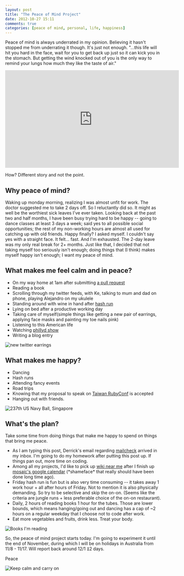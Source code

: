 ```yaml
---
layout: post
title: "The Peace of Mind Project"
date: 2012-10-27 15:11
comments: true
categories: [peace of mind, personal, life, happiness]
---
```

Peace of mind is always underrated in my opinion. Believing it hasn't stopped me from underrating it though. It's just not enough. "...this life will hit you hard in the face, wait for you to get back up just so it can kick you in the stomach. But getting the wind knocked out of you is the only way to remind your lungs how much they like the taste of air."

<iframe src="http://embed.ted.com/talks/sarah_kay_if_i_should_have_a_daughter.html" width="560" height="315" frameborder="0" scrolling="no" webkitAllowFullScreen mozallowfullscreen allowFullScreen></iframe>

How? Different story and not the point.

## Why peace of mind?
Waking up monday morning, realizing I was almost unfit for work. The doctor suggested me to take 2 days off. So I reluctantly did so. It might as well be the worthiest sick leaves I've ever taken. Looking back at the past two and half months, I have been busy trying hard to be happy -- going to dance classes at least 3 days a week; said yes to all possible social opportunities; the rest of my non-working hours are almost all used for catching up with old friends. Happy finally? I asked myself. I couldn't say yes with a straight face. It felt... fast. And I'm exhausted. The 2-day leave was my only real break for 2+ months. Just like that, I decided that not taking myself too seriously isn't enough; doing things that (I think) makes myself happy isn't enough; I want my peace of mind.

## What makes me feel calm and in peace?

*   On my way home at 1am after submitting [a pull request](https://github.com/travishaynes/Google-Webfonts-Helper/pull/4)
*   Reading a book
*   Scrolling through my twitter feeds, with Ke, talking to mum and dad on phone, playing Alejandro on my ukulele
*   Standing around with wine in hand after [hash run](http://lioncityhash.com/)
*   Lying on bed after a productive working day
*   Taking care of myself(simple things like getting a new pair of earrings, applying face masks and painting my toe nails pink)
*   Listening to this American life
*   Watching [phillyd show](http://www.youtube.com/user/sxephil)
*   Writing a blog entry

![new twitter earrings](/images/post/2012-10-27-twitter-earrings.JPG "new twitter earrings")

## What makes me happy?

*   Dancing
*   Hash runs
*   Attending fancy events
*   Road trips
*   Knowing that my proposal to speak on [Taiwan RubyConf](http://rubyconf.tw/2012/) is accepted
*   Hanging out with friends.

![237th US Navy Ball, Singapore](/images/post/2012-10-27-fancy-event.JPG "237th US Navy Ball, Singapore")

## What's the plan?
Take some time from doing things that make me happy to spend on things that bring me peace.

*   As I am typing this post, Derrick's email regarding [mailcheck](https://github.com/Kicksend/mailcheck) arrived in my inbox. I'm going to do my homework after putting this post up. If things pan out, more time on coding.
*   Among all my projects, I'd like to pick up [wiki near me](https://github.com/weilu/wiki-near-me) after I finish up [mosaic's google calendar](https://github.com/weilu/mosaic) (\*shameface\* that really should have been done long time ago).
*   Friday hash run is fun but is also very time consuming -- it takes away 1 work hour + all after hours of Friday. Not to mention it is also physically demanding. So try to be selective and skip the on-on. (Seems like the criteria are jungle runs + less preferable choice of the on-on restaurant).
*   Daily, 2 hours of reading books 1 hour for the tubes. Those are lower bounds, which means hanging/going out and dancing has a cap of ~2 hours on a regular weekday that I choose not to code after work.
*   Eat more vegetables and fruits, drink less. Treat your body.

![Books I'm reading](/images/post/2012-10-27-books-im-reading.JPG "Books I'm reading")

So, the peace of mind project starts today. I'm going to experiment it until the end of November, during which I will be on holidays in Australia from 11/8 - 11/17. Will report back around 12/1 ⩲2 days.

Peace

![Keep calm and carry on](/images/post/2012-10-27-keep-calm-and-carry-on.png "Keep calm and carry on")
